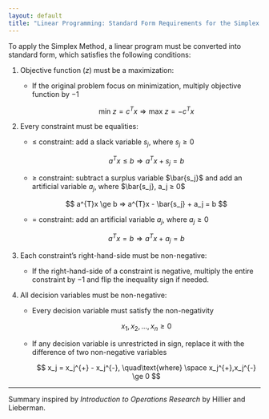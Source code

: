```yaml
---
layout: default
title: "Linear Programming: Standard Form Requirements for the Simplex Method"
---
```


To apply the Simplex Method, a linear program must be converted into standard form, which satisfies the following conditions:

1. Objective function ($z$) must be a maximization:
    - If the original problem focus on minimization, multiply objective function by $-1$
        
        $$
        \text{min} \ z = c^{T}x ⇒ \text{max} \ z = -c^{T}x
        $$
        
2. Every constraint must be equalities:
    - $≤$ constraint: add a slack variable $s_j$, where $s_j ≥ 0$
        
        $$
        a^{T}x \le b ⇒ a^{T}x + s_j = b
        $$
        
    - $≥$ constraint: subtract a surplus variable $\bar{s_j}$ and add an artificial variable $a_j$, where $\bar{s_j}, a_j ≥ 0$
        
        $$
        a^{T}x \ge b ⇒ a^{T}x - \bar{s_j} + a_j = b
        $$
        
    - $=$ constraint: add an artificial variable $a_j$, where $a_j ≥ 0$
        
        $$
        a^{T}x = b ⇒ a^{T}x + a_j = b
        $$
        
3. Each constraint’s right-hand-side must be non-negative:
    - If the right-hand-side of a constraint is negative, multiply the entire constraint by $-1$ and flip the inequality sign if needed.
4. All decision variables must be non-negative:
    - Every decision variable must satisfy the non-negativity
        
        $$
        x_1,x_2,...,x_n \ge 0
        $$
        
    - If any decision variable is unrestricted in sign, replace it with the difference of two non-negative variables
        
        $$
        x_j = x_j^{+} - x_j^{-}, \quad\text{where} \space x_j^{+},x_j^{-} \ge 0
        $$

---
Summary inspired by *Introduction to Operations Research* by Hillier and Lieberman.
